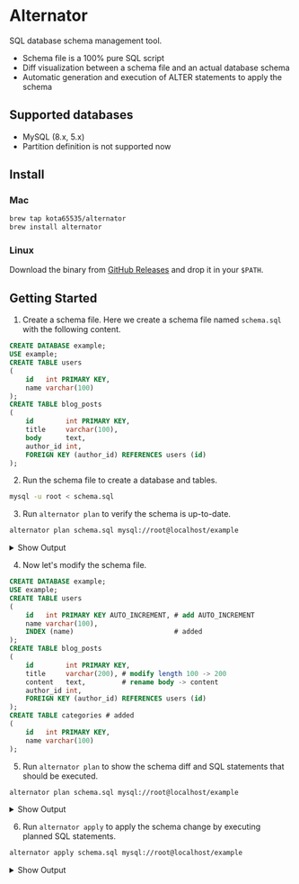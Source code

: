# Alternator

SQL database schema management tool.

- Schema file is a 100% pure SQL script
- Diff visualization between a schema file and an actual database schema
- Automatic generation and execution of ALTER statements to apply the schema

## Supported databases

- MySQL (8.x, 5.x)
- Partition definition is not supported now

## Install

### Mac

```bash
brew tap kota65535/alternator
brew install alternator
```

### Linux

Download the binary from [GitHub Releases](https://github.com/kota65535/alternator/releases/latest) and drop it in
your `$PATH`.

## Getting Started

1. Create a schema file. Here we create a schema file named `schema.sql` with the following content.

```sql
CREATE DATABASE example;
USE example;
CREATE TABLE users
(
    id   int PRIMARY KEY,
    name varchar(100)
);
CREATE TABLE blog_posts
(
    id        int PRIMARY KEY,
    title     varchar(100),
    body      text,
    author_id int,
    FOREIGN KEY (author_id) REFERENCES users (id)
);
```

2. Run the schema file to create a database and tables.

```sh
mysql -u root < schema.sql
```

3. Run `alternator plan` to verify the schema is up-to-date.

```sh
alternator plan schema.sql mysql://root@localhost/example
```

<details>
  <summary>Show Output</summary>

```
――――――――――――――――――――――――――――――――――――――――――――――――――――――――――――――――――――――――――――――――――――――――――――――――――――――――――――――――――――――――――――――――――――――――――――――――――――――――――――――――――――――――――――――――――――――――――――――――――――――――――――――――――――――――――――――――――――――――――――――――――――――――――――――
Schema diff:

  CREATE DATABASE `example`;

  CREATE TABLE `example`.`users`
  (
      `id`   int          NOT NULL,
      `name` varchar(100),
      PRIMARY KEY (`id`)
  );

  CREATE TABLE `example`.`blog_posts`
  (
      `id`        int          NOT NULL,
      `title`     varchar(100),
      `body`      text,
      `author_id` int,
      PRIMARY KEY (`id`),
      CONSTRAINT `blog_posts_ibfk_1` FOREIGN KEY `author_id` (`author_id`) REFERENCES `users` (`id`)
  );

――――――――――――――――――――――――――――――――――――――――――――――――――――――――――――――――――――――――――――――――――――――――――――――――――――――――――――――――――――――――――――――――――――――――――――――――――――――――――――――――――――――――――――――――――――――――――――――――――――――――――――――――――――――――――――――――――――――――――――――――――――――――――――――
Your database schema is up-to-date! No change required.
```

</details>

4. Now let's modify the schema file.

```sql
CREATE DATABASE example;
USE example;
CREATE TABLE users
(
    id   int PRIMARY KEY AUTO_INCREMENT, # add AUTO_INCREMENT
    name varchar(100),
    INDEX (name)                         # added
);
CREATE TABLE blog_posts
(
    id        int PRIMARY KEY,
    title     varchar(200), # modify length 100 -> 200
    content   text,         # rename body -> content
    author_id int,
    FOREIGN KEY (author_id) REFERENCES users (id)
);
CREATE TABLE categories # added
(
    id   int PRIMARY KEY,
    name varchar(100)
);
```

5. Run `alternator plan` to show the schema diff and SQL statements that should be executed.

```sh
alternator plan schema.sql mysql://root@localhost/example
```

<details>
  <summary>Show Output</summary>

```diff
Fetching schemas of database 'example'...
――――――――――――――――――――――――――――――――――――――――――――――――――――――――――――――――――――――――――――――――――――――――――――――――――――――――――――――――――――――――――――――――――――――――――――――――――――――――――――――――――――――――――――――――――――――――――――――――――――――――――――――――――――――――――――――――――――――――――――――――――――――――――――――
Schema diff:

  CREATE DATABASE `example`;

  CREATE TABLE `example`.`users`
  (
~     `id`   int          NOT NULL -> `id` int NOT NULL AUTO_INCREMENT,
      `name` varchar(100),
      PRIMARY KEY (`id`),
+     INDEX (`name`)
  );

  CREATE TABLE `example`.`blog_posts`
  (
      `id`        int          NOT NULL,
~     `title`     varchar(100)          -> `title`   varchar(200),
~     `body`      text                  -> `content` text,
      `author_id` int,
      PRIMARY KEY (`id`),
-     CONSTRAINT `blog_posts_ibfk_1` FOREIGN KEY `author_id` (`author_id`) REFERENCES `users` (`id`),
+     CONSTRAINT `blog_posts_ibfk_1` FOREIGN KEY `author_id` (`author_id`) REFERENCES `users` (`id`)
  );

+ CREATE TABLE `example`.`categories`
+ (
+     `id`   int          NOT NULL,
+     `name` varchar(100),
+     PRIMARY KEY (`id`)
+ );

――――――――――――――――――――――――――――――――――――――――――――――――――――――――――――――――――――――――――――――――――――――――――――――――――――――――――――――――――――――――――――――――――――――――――――――――――――――――――――――――――――――――――――――――――――――――――――――――――――――――――――――――――――――――――――――――――――――――――――――――――――――――――――――
Statements to execute:

ALTER TABLE `example`.`users` ADD INDEX (`name`);
ALTER TABLE `example`.`blog_posts` MODIFY COLUMN `title` varchar(200);
ALTER TABLE `example`.`blog_posts` CHANGE COLUMN `body` `content` text;
ALTER TABLE `example`.`blog_posts` DROP FOREIGN KEY `blog_posts_ibfk_1`;
ALTER TABLE `example`.`blog_posts` DROP INDEX `author_id`;
ALTER TABLE `example`.`users` MODIFY COLUMN `id` int NOT NULL AUTO_INCREMENT;
ALTER TABLE `example`.`blog_posts` ADD CONSTRAINT `blog_posts_ibfk_1` FOREIGN KEY `author_id` (`author_id`) REFERENCES `users` (`id`);
CREATE TABLE `example`.`categories`
(
    `id`   int          NOT NULL,
    `name` varchar(100),
    PRIMARY KEY (`id`)
);
```

</details>

6. Run `alternator apply` to apply the schema change by executing planned SQL statements.

```sh
alternator apply schema.sql mysql://root@localhost/example
```

<details>
  <summary>Show Output</summary>

```
Fetching schemas of database 'example'...
――――――――――――――――――――――――――――――――――――――――――――――――――――――――――――――――――――――――――――――――――――――――――――――――――――――――――――――――――――――――――――――――――――――――――――――――――――――――――――――――――――――――――――――――――――――――――――――――――――――――――――――――――――――――――――――――――――――――――――――――――――――――――――――
Statements to execute:

ALTER TABLE `example`.`users` ADD INDEX (`name`);
ALTER TABLE `example`.`blog_posts` MODIFY COLUMN `title` varchar(200);
ALTER TABLE `example`.`blog_posts` CHANGE COLUMN `body` `content` text;
ALTER TABLE `example`.`blog_posts` DROP FOREIGN KEY `blog_posts_ibfk_1`;
ALTER TABLE `example`.`blog_posts` DROP INDEX `author_id`;
ALTER TABLE `example`.`users` MODIFY COLUMN `id` int NOT NULL AUTO_INCREMENT;
ALTER TABLE `example`.`blog_posts` ADD CONSTRAINT `blog_posts_ibfk_1` FOREIGN KEY `author_id` (`author_id`) REFERENCES `users` (`id`);
CREATE TABLE `example`.`categories`
(
    `id`   int          NOT NULL,
    `name` varchar(100),
    PRIMARY KEY (`id`)
);
――――――――――――――――――――――――――――――――――――――――――――――――――――――――――――――――――――――――――――――――――――――――――――――――――――――――――――――――――――――――――――――――――――――――――――――――――――――――――――――――――――――――――――――――――――――――――――――――――――――――――――――――――――――――――――――――――――――――――――――――――――――――――――――
Do you want to apply? [y/n]: y

Executing: ALTER TABLE `example`.`users` ADD INDEX (`name`);
Executing: ALTER TABLE `example`.`blog_posts` MODIFY COLUMN `title` varchar(200);
Executing: ALTER TABLE `example`.`blog_posts` CHANGE COLUMN `body` `content` text;
Executing: ALTER TABLE `example`.`blog_posts` DROP FOREIGN KEY `blog_posts_ibfk_1`;
Executing: ALTER TABLE `example`.`blog_posts` DROP INDEX `author_id`;
Executing: ALTER TABLE `example`.`users` MODIFY COLUMN `id` int NOT NULL AUTO_INCREMENT;
Executing: ALTER TABLE `example`.`blog_posts` ADD CONSTRAINT `blog_posts_ibfk_1` FOREIGN KEY `author_id` (`author_id`) REFERENCES `users` (`id`);
Executing: CREATE TABLE `example`.`categories`
(
    `id`   int          NOT NULL,
    `name` varchar(100),
    PRIMARY KEY (`id`)
);
  
Finished!
```

</details>